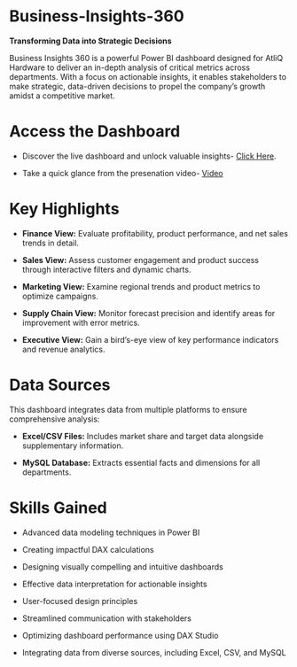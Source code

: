 # Business-Insights-360
**Transforming Data into Strategic Decisions**

Business Insights 360 is a powerful Power BI dashboard designed for AtliQ Hardware to deliver an in-depth analysis of critical metrics across departments. With a focus on actionable insights, it enables stakeholders to make strategic, data-driven decisions to propel the company’s growth amidst a competitive market.

# Access the Dashboard
- Discover the live dashboard and unlock valuable insights- [Click Here](http://bit.ly/4fJNvm0).

- Take a quick glance from the presenation video- [Video](https://drive.google.com/file/d/13sBcYSoDuum_X5UrfcNMHCtdxjsWKDQg/view?usp=drive_link)

# Key Highlights
- **Finance View:** Evaluate profitability, product performance, and net sales trends in detail.
  
- **Sales View:** Assess customer engagement and product success through interactive filters and dynamic charts.

- **Marketing View:** Examine regional trends and product metrics to optimize campaigns.

- **Supply Chain View:** Monitor forecast precision and identify areas for improvement with error metrics.

- **Executive View:** Gain a bird’s-eye view of key performance indicators and revenue analytics.

# Data Sources
This dashboard integrates data from multiple platforms to ensure comprehensive analysis:

- **Excel/CSV Files:** Includes market share and target data alongside supplementary information.

- **MySQL Database:** Extracts essential facts and dimensions for all departments.

# Skills Gained
- Advanced data modeling techniques in Power BI

- Creating impactful DAX calculations

- Designing visually compelling and intuitive dashboards

- Effective data interpretation for actionable insights

- User-focused design principles

- Streamlined communication with stakeholders

- Optimizing dashboard performance using DAX Studio

- Integrating data from diverse sources, including Excel, CSV, and MySQL
